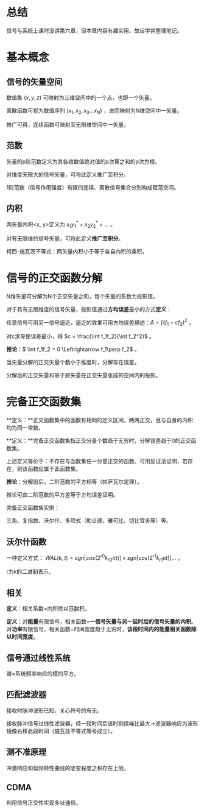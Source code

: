 # 总结

信号与系统上课时没讲第六章，但本章内容有趣实用，故自学并整理笔记。

# 基本概念

## 信号的矢量空间

数值集 $(x, y, z)$ 可映射为三维空间中的一个点，也即一个矢量。

离散函数可视为数值序列 $(x_1, x_2, x_3 ... x_N)$ ，进而映射为N维空间中一矢量。

推广可得，连续函数可映射至无限维空间中一矢量。

## 范数

矢量的p阶范数定义为其各维数值绝对值的p次幂之和的p次方根。

对维度无限大的信号矢量，可将此定义推广至积分。

1阶范数（信号作用强度）有限的连续、离散信号集合分别构成赋范空间。

## 内积

两矢量内积<x, y>定义为 $x_1y_1^* + x_2y_2^*+...$ 。

对有无限维的信号矢量，可将此定义**推广至积分**。

柯西-施瓦茨不等式：两矢量内积小于等于各自内积的乘积。

# 信号的正交函数分解

N维矢量可分解为N个正交矢量之和，每个矢量的系数为投影值。

对于具有无限维度的信号矢量，投影值通过**方均误差**最小的方式**定义**：

任意信号可用另一信号逼近，逼近的效果可用方均误差描述：$\Delta = \int (f_1-cf_2)^2$ 。

对c求导使误差最小，得 $c = \frac{\int f_1f_2}{\int f_2^2}$ 。

**推论**：$ \int f_1f_2 = 0 \Leftrightarrow f_1\perp f_2$ 。

当矢量分解的正交矢量个数小于维度时，分解存在误差。

分解后的正交矢量和等于原矢量在正交矢量张成的空间内的投影。

# 完备正交函数集

**定义：**正交函数集中的函数有相同的定义区间，两两正交，且与自身的内积均为同一常数。

**定义：**完备正交函数集指正交分量个数趋于无穷时，分解误差趋于0的正交函数集。

上述定义等价于：不存在与函数集任一分量正交的函数。可用反证法证明，若存在，则该函数应属于此函数集。

**推论**：分解前后，二阶范数的平方相等（帕萨瓦尔定理）。

推论可由二阶范数的平方差等于方均误差证明。

完备正交函数集实例：

三角、复指数、沃尔什、多项式（勒让德、雅可比、切比雪夫等）等。

## 沃尔什函数

一种定义方式： $WAL(k, t)=sgn[cos(2^{r0}k_{r0}\pi t)]×sgn[cos(2^{r1}k_{r1}\pi t)]...$ 。

r为k的二进制表示。

## 相关

**定义**：相关系数=内积除以范数积。

**定义**：对**能量**有限信号，相关函数=**一信号矢量与另一延时后的信号矢量的内积**。对**功率**有限信号，相关函数=时间宽度趋于无穷时，**该段时间内的能量相关函数除以时间宽度**。

## 信号通过线性系统

谱×系统频率响应的模的平方。

## 匹配滤波器

接收时脉冲波形已知，关心符号的有无。

接收脉冲信号过线性滤波器，经一段时间后该时刻信噪比最大→滤波器响应为波形镜像右移此段时间（施瓦兹不等式等号成立）。

## 测不准原理

冲激响应和幅频特性曲线的陡变程度之积存在上限。

## CDMA

利用信号正交性实现多址通信。